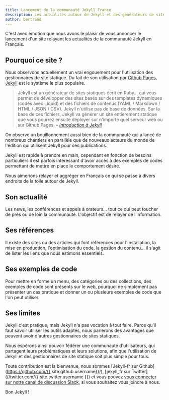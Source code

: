 ```yaml
---
title: Lancement de la communauté Jekyll France
description: Les actualités autour de Jekyll et des générateurs de site statique
author: bertrand
---
```


C'est avec émotion que nous avons le plaisir de vous annoncer le lancement d'un site relayant les actualités de la communauté Jekyll en Français.

## Pourquoi ce site ?

Nous observons actuellement un vrai engouement pour l'utilisation des gestionnaires de site statique. Du fait de son utilisation par [Github Pages](https://pages.github.com/), [Jekyll](http://jekyllrb.com/) est le système le plus populaire.

> Jekyll est un générateur de sites statiques écrit en Ruby… qui vous permet de développer des sites basés sur des templates dynamiques (codés avec Liquid) et des fichiers de contenus (YAML / Markdown / HTML / JSON / CSV). Jekyll n'utilise pas de base de données. Sur la base de ces fichiers, Jekyll va générer un site entièrement statique que vous pourrez ensuite déployer sur n'importe quel serveur web ou sur Github Pages.
> – <cite>[Introduction à Jekyll][jekyll-introduction]</cite>

On observe un bouillonnement aussi bien de la communauté qui a lancé de nombreux chantiers en parallèle que de nouveaux acteurs du monde de l'édition qui utilisent Jekyll pour ses publications.

Jekyll est rapide à prendre en main, cependant en fonction de besoins particuliers il est parfois intéressant d'avoir accès à des exemples de codes permettant de mettre en place le comportement désiré.

Nous aimerions relayer et aggréger en Français ce qui se passe à divers endroits de la toile autour de Jekyll.

## Son actualité

Les news, les conférences et appels à orateurs… tout ce qui peut toucher de près ou de loin la communauté. L'objectif est de relayer de l’information.

## Ses références

Il existe des sites ou des articles qui font références pour l'installation, la mise en production, l'optimisation du code, la gestion du contenu… il s'agit de lister les liens que nous estimons essentiels.

## Ses exemples de code

Pour mettre en forme un menu, des catégories ou des collections, des exemples de code sont présents sur le web, pourquoi ne simplement pas présenter un cas pratique et donner un ou plusieurs exemples de code que l'on peut utiliser.

## Ses limites

Jekyll c'est pratique, mais Jekyll n'a pas vocation à tout faire. Parce qu'il faut savoir utiliser les outils adaptés, nous parlerons des avantages que peuvent avoir d'autres gestionnaires de sites statiques.

Nous espérons ainsi pouvoir fédérer une communauté d'utilisateurs, qui partagent leurs problématiques et leurs solutions, afin que l'utilisation de Jekyll et des gestionnaires de site statique soit plus simple pour tous.

Toute contribution est la bienvenue, nous sommes [Jekyll-fr sur Github](https://github.com/{{ site.github.username}}/), [jekyll_fr sur Twitter](//twitter.com/{{ site.twitter.username }}) et vous pouvez [vous connecter sur notre canal de discussion Slack](https://jekyll-fr.herokuapp.com/), si vous souhaitez vous joindre à nous.

Bon Jekyll !

[jekyll-introduction]: https://github.com/jeromecoupe/iad_jekyll_introduction/blob/master/jekyll_introduction_fr.md#introduction-à-jekyll

